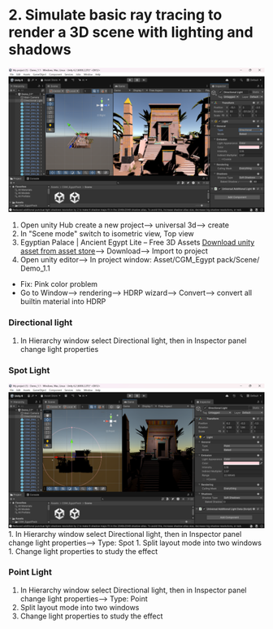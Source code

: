 # 2. Simulate basic ray tracing to render a 3D scene with lighting and shadows

<img src="../images/directional light.png" width="700">

1. Open unity Hub create a new project--> universal 3d--> create
1. In "Scene mode" switch to isometric view, Top view
1. Egyptian Palace | Ancient Egypt Lite – Free 3D Assets [Download unity asset from asset store](https://assetstore.unity.com/packages/3d/environments/egyptian-palace-ancient-egypt-lite-free-3d-assets-311814#asset_quality)--> Download--> Import to project
1. Open unity editor--> In project window: Asset/CGM_Egypt pack/Scene/ Demo_1.1

- Fix: Pink color problem
- Go to Window--> rendering--> HDRP wizard--> Convert--> convert all builtin material into HDRP

### Directional light

1. In Hierarchy window select Directional light, then in Inspector panel change light properties

### Spot Light

<img src="../images/spot light.png" width="700">
1. In Hierarchy window select Directional light, then in Inspector panel change light properties--> Type: Spot
1. Split layout mode into two windows
1. Change light properties to study the effect

### Point Light

1. In Hierarchy window select Directional light, then in Inspector panel change light properties--> Type: Point
1. Split layout mode into two windows
1. Change light properties to study the effect
